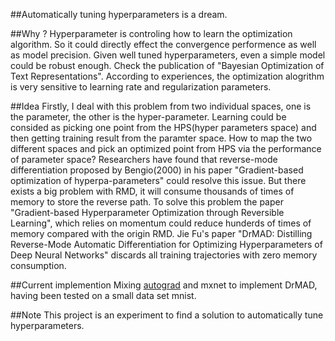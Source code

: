 
##Automatically tuning hyperparameters is a dream.

##Why ?
Hyperparameter is controling how to learn the optimization algorithm. So it could directly effect the convergence performence as well as model precision.
Given well tuned hyperparameters, even a simple model could be robust enough. Check the publication of
"Bayesian Optimization of Text Representations". According to experiences, the optimization alogrithm is very sensitive
to learning rate and regularization parameters.

##Idea
Firstly, I deal with this problem from two individual spaces, one is the parameter, the other is the hyper-parameter. Learning
could be consided as picking one point from the HPS(hyper parameters space) and then getting training result from the paramter space.
How to map the two different spaces and pick an optimized point from HPS via the performance of parameter space? Researchers have found that
reverse-mode differentiation proposed by Bengio(2000) in his paper "Gradient-based optimization of hyperpa-parameters" could
resolve this issue. But there exists a big problem with RMD, it will consume thousands of times of memory to store the reverse path.
To solve this problem the paper "Gradient-based Hyperparameter Optimization through Reversible Learning", which relies on momentum could reduce hunderds of times
of memory compared with the origin RMD. Jie Fu's paper "DrMAD: Distilling Reverse-Mode Automatic Differentiation for Optimizing
Hyperparameters of Deep Neural Networks" discards all training trajectories with zero memory consumption.


##Current implemention
Mixing [autograd](https://github.com/HIPS/autograd) and mxnet to implement DrMAD, having been tested on a small data set mnist.

##Note
This project is an experiment to find a solution to automatically tune hyperparameters.
